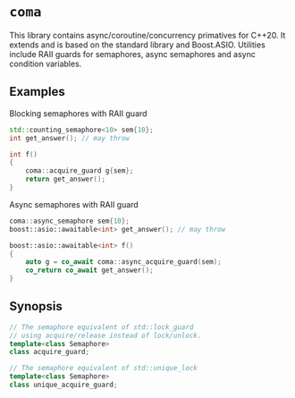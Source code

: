 # `coma`

This library contains async/coroutine/concurrency primatives for C++20. It extends and is based on the standard library and Boost.ASIO. Utilities include RAII guards for semaphores, async semaphores and async condition variables.

## Examples

Blocking semaphores with RAII guard
```c++
std::counting_semaphore<10> sem{10};
int get_answer(); // may throw

int f()
{
    coma::acquire_guard g{sem};
    return get_answer();
}
```

Async semaphores with RAII guard
```c++
coma::async_semaphore sem{10};
boost::asio::awaitable<int> get_answer(); // may throw

boost::asio::awaitable<int> f()
{
    auto g = co_await coma::async_acquire_guard(sem);
    co_return co_await get_answer();
}
```

## Synopsis

```c++
// The semaphore equivalent of std::lock_guard
// using acquire/release instead of lock/unlock.
template<class Semaphore>
class acquire_guard;
```
```c++
// The semaphore equivalent of std::unique_lock
template<class Semaphore>
class unique_acquire_guard;
```